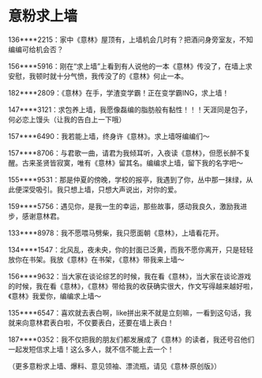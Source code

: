 # 意粉求上墙

136****2215：家中《意林》屋顶有，上墙机会几时有？把酒问身旁室友，不知编编可给机会否？ 

156****5916：刚在“求上墙”上看到有人说他的一本《意林》传没了，在墙上求安慰，我顿时就十分气愤，我传没了的《意林》何止一本。 

182****2809：《意林》在手，学渣变学霸！正在变学霸ING，求上墙！ 

147****3121：求包养上墙，我愿像磊编的脂肪般有黏性！！！天涯同是包子，何必恋上馒头（让我的告白上一下哦） 

157****6490：我若能上墙，终身许《意林》。求上墙呀编编们～ 

157****8706：与君歌一曲，请君为我倾耳听，入夜读《意林》，但愿长醉不复醒。古来圣贤皆寂寞，唯有《意林》留其名。编编求上墙，留下我的名字吧～ 

155****9531：那是仲夏的傍晚，学校的报亭，我遇到了你，丛中那一抹绿，从此便深受吸引。我只想上墙，只想大声说出，对你的爱。 

159****5756：遇见你，是我一生的幸运，那些故事，感动我良久，激励我进步，感谢意林君。 

133****8978：我不愿喂马劈柴，我只愿面朝《意林》，上墙看花开。 

134****1547：北风乱，夜未央，你的封面已泛黄，而我不愿你离开，只是轻轻放你在书架。我放《意林》在书架，《意林》带我来上墙～ 

156****9632：当大家在谈论综艺的时候，我在看《意林》，当大家在谈论游戏的时候，我在看《意林》，《意林》带给我的收获确实很大，作文写得越来越好啦，《意林》我爱你，编编求上墙～ 

135****6547：喜欢就去表白啊，like拼出来不就是立刻嘛，一看到这句话，我就来向意林君表白啦，不仅要表白，还要在墙上表白！ 

187****0352：我不仅把我的朋友们都发展成了《意林》的读者，我还号召他们一起发短信求上墙！这么多人，就不信不能上去一个！ 

（更多意粉求上墙、爆料、意见领袖、漂流瓶，请见《意林·原创版》）